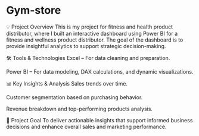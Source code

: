 # Gym-store
💡 Project Overview
This is my project for fitness and health product distributor, where I built an interactive dashboard using Power BI for a fitness and wellness product distributor. The goal of the dashboard is to provide insightful analytics to support strategic decision-making.

🛠️ Tools & Technologies
Excel – For data cleaning and preparation.

Power BI – For data modeling, DAX calculations, and dynamic visualizations.

📊 Key Insights & Analysis
Sales trends over time.

Customer segmentation based on purchasing behavior.

Revenue breakdown and top-performing products analysis.

🎯 Project Goal
To deliver actionable insights that support informed business decisions and enhance overall sales and marketing performance.


